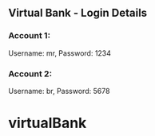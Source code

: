 ## Virtual Bank - Login Details

### Account 1:

Username: mr, Password: 1234

### Account 2:

Username: br, Password: 5678
# virtualBank
